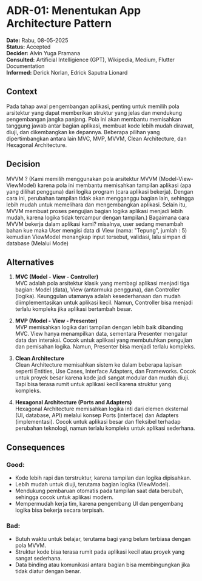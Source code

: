 # ADR-01: Menentukan App Architecture Pattern

**Date:** Rabu, 08-05-2025  
**Status:** Accepted  
**Decider:** Alvin Yuga Pramana <br>
**Consulted:** Artificial Intelligience (GPT), Wikipedia, Medium, Flutter Documentation <br>
**Informed:** Derick Norlan, Edrick Saputra Lionard

## Context
Pada tahap awal pengembangan aplikasi, penting untuk memilih pola arsitektur yang dapat memberikan struktur yang jelas dan mendukung pengembangan jangka panjang. Pola ini akan membantu memisahkan tanggung jawab antar bagian aplikasi, membuat kode lebih mudah dirawat, diuji, dan dikembangkan ke depannya. Beberapa pilihan yang dipertimbangkan antara lain MVC, MVP, MVVM, Clean Architecture, dan Hexagonal Architecture.

## Decision
MVVM ? (Kami memilih menggunakan pola arsitektur MVVM (Model-View-ViewModel) karena pola ini membantu memisahkan tampilan aplikasi (apa yang dilihat pengguna) dari logika program (cara aplikasi bekerja). Dengan cara ini, perubahan tampilan tidak akan mengganggu bagian lain, sehingga lebih mudah untuk memelihara dan mengembangkan aplikasi. Selain itu, MVVM membuat proses pengujian bagian logika aplikasi menjadi lebih mudah, karena logika tidak tercampur dengan tampilan.) Bagaimana cara MVVM bekerja dalam aplikasi kami? misalnya, user sedang menambah bahan kue maka User mengisi data di View (nama: "Tepung", jumlah : 5) kemudian ViewModel menangkap input tersebut, validasi, lalu simpan di database (Melalui Mode)

## Alternatives
1. **MVC (Model - View - Controller)**<br>
    MVC adalah pola arsitektur klasik yang membagi aplikasi menjadi tiga bagian: Model (data), View (antarmuka pengguna), dan Controller (logika). Keunggulan utamanya adalah kesederhanaan dan mudah diimplementasikan untuk aplikasi kecil. Namun, Controller bisa menjadi terlalu kompleks jika aplikasi bertambah besar.

2. **MVP (Model - View - Presenter)**<br>
    MVP memisahkan logika dari tampilan dengan lebih baik dibanding MVC. View hanya menampilkan data, sementara Presenter mengatur data dan interaksi. Cocok untuk aplikasi yang membutuhkan pengujian dan pemisahan logika. Namun, Presenter bisa menjadi terlalu kompleks.

3. **Clean Architecture**<br>
    Clean Architecture memisahkan sistem ke dalam beberapa lapisan seperti Entities, Use Cases, Interface Adapters, dan Frameworks. Cocok untuk proyek besar karena kode jadi sangat modular dan mudah diuji. Tapi bisa terasa rumit untuk aplikasi kecil karena struktur yang kompleks.

4. **Hexagonal Architecture (Ports and Adapters)**<br>
    Hexagonal Architecture memisahkan logika inti dari elemen eksternal (UI, database, API) melalui konsep Ports (interface) dan Adapters (implementasi). Cocok untuk aplikasi besar dan fleksibel terhadap perubahan teknologi, namun terlalu kompleks untuk aplikasi sederhana.

## Consequences
### Good:
- Kode lebih rapi dan terstruktur, karena tampilan dan logika dipisahkan.
- Lebih mudah untuk diuji, terutama bagian logika (ViewModel).
- Mendukung pembaruan otomatis pada tampilan saat data berubah, sehingga cocok untuk aplikasi modern.
- Mempermudah kerja tim, karena pengembang UI dan pengembang logika bisa bekerja secara terpisah.

### Bad:
- Butuh waktu untuk belajar, terutama bagi yang belum terbiasa dengan pola MVVM.
- Struktur kode bisa terasa rumit pada aplikasi kecil atau proyek yang sangat sederhana.
- Data binding atau komunikasi antara bagian bisa membingungkan jika tidak diatur dengan benar.